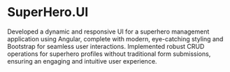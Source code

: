 # SuperHero.UI
Developed a dynamic and responsive UI for a superhero management application using Angular, complete with modern, eye-catching styling and Bootstrap for seamless user interactions. Implemented robust CRUD operations for superhero profiles without traditional form submissions, ensuring an engaging and intuitive user experience.
